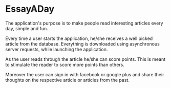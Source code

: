 # EssayADay

The application's purpose is to make people read interesting articles every day, simple and fun.

Every time a user starts the application, he/she receives a well picked article from the database. Everything is downloaded using asynchronous server requests, while launching the application.

As the user reads through the article he/she can score points. This is meant to stimulate the reader to score more points than others. 

Moreover the user can sign in with facebook or google plus and share their thoughts on the respective article or articles from the past.
